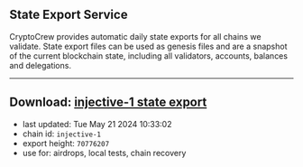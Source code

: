 ## State Export Service
CryptoCrew provides automatic daily state exports for all chains we validate. State export files can be used as genesis files and are a snapshot of the current blockchain state, including all validators, accounts, balances and delegations.

---
**Download: [injective-1 state export](https://dl-eu2.ccvalidators.com/SERVICE/injective/injective-1_export_70776207.json)**
---

- last updated: Tue May 21 2024 10:33:02
- chain id: `injective-1`
- export height: `70776207`
- use for: airdrops, local tests, chain recovery
